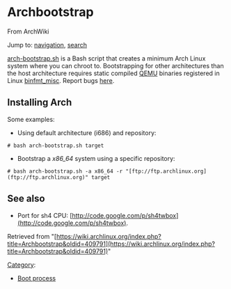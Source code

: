 # Archbootstrap

From ArchWiki

Jump to: [navigation](#column-one), [search](#searchInput)

[arch-bootstrap.sh](https://raw.githubusercontent.com/tokland/arch-bootstrap/master/arch-bootstrap.sh) is a Bash script that creates a minimum Arch Linux system where you can chroot to. Bootstrapping for other architectures than the host architecture requires static compiled [QEMU](http://www.qemu.org) binaries registered in Linux [binfmt_misc](https://en.wikipedia.org/wiki/Binfmt_misc "wikipedia:Binfmt misc"). Report bugs [here](https://github.com/tokland/arch-bootstrap/issues).

## Installing Arch

Some examples:

*   Using default architecture (i686) and repository:

```
# bash arch-bootstrap.sh target

```

*   Bootstrap a _x86_64_ system using a specific repository:

```
# bash arch-bootstrap.sh -a x86_64 -r "[ftp://ftp.archlinux.org](ftp://ftp.archlinux.org)" target

```

## See also

*   Port for sh4 CPU: [http://code.google.com/p/sh4twbox](http://code.google.com/p/sh4twbox).

Retrieved from "[https://wiki.archlinux.org/index.php?title=Archbootstrap&oldid=409791](https://wiki.archlinux.org/index.php?title=Archbootstrap&oldid=409791)"

[Category](/index.php/Special:Categories "Special:Categories"):

*   [Boot process](/index.php/Category:Boot_process "Category:Boot process")